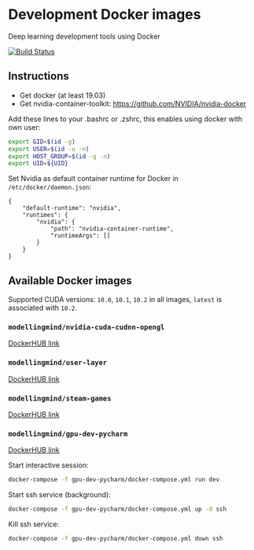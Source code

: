 # Development Docker images
Deep learning development tools using Docker

[![Build Status](https://dev.azure.com/XMindAI/OpenXMind/_apis/build/status/XMindAI.development_docker?branchName=master)](https://dev.azure.com/XMindAI/OpenXMind/_build/latest?definitionId=6&branchName=master)

## Instructions

* Get docker (at least 19.03)
* Get nvidia-container-toolkit: https://github.com/NVIDIA/nvidia-docker


Add these lines to your .bashrc or .zshrc, this enables using docker with own user:
```bash
export GID=$(id -g)
export USER=$(id -u -n)
export HOST_GROUP=$(id -g -n)
export UID=${UID}
```

Set Nvidia as default container runtime for Docker in `/etc/docker/daemon.json`:
```
{
    "default-runtime": "nvidia",
    "runtimes": {
        "nvidia": {
            "path": "nvidia-container-runtime",
            "runtimeArgs": []
        }
    }
}
```


## Available Docker images
Supported CUDA versions: `10.0`, `10.1`, `10.2` in all images, `latest` is associated with `10.2`.


### `modellingmind/nvidia-cuda-cudnn-opengl` 
[DockerHUB link](https://hub.docker.com/repository/docker/modellingmind/cuda-cudnn-opengl)


### `modellingmind/user-layer`
[DockerHUB link](https://hub.docker.com/repository/docker/modellingmind/cuda-cudnn-opengl-userlayer)


### `modellingmind/steam-games`
[DockerHUB link](https://hub.docker.com/repository/docker/modellingmind/cuda-steam-gaming)


### `modellingmind/gpu-dev-pycharm`
[DockerHUB link](https://hub.docker.com/repository/docker/modellingmind/gpu-dev-pycharm)

Start interactive session:
```bash
docker-compose -f gpu-dev-pycharm/docker-compose.yml run dev
```

Start ssh service (background):
```bash
docker-compose -f gpu-dev-pycharm/docker-compose.yml up -d ssh
```

Kill ssh service:
```bash
docker-compose -f gpu-dev-pycharm/docker-compose.yml down ssh
```
